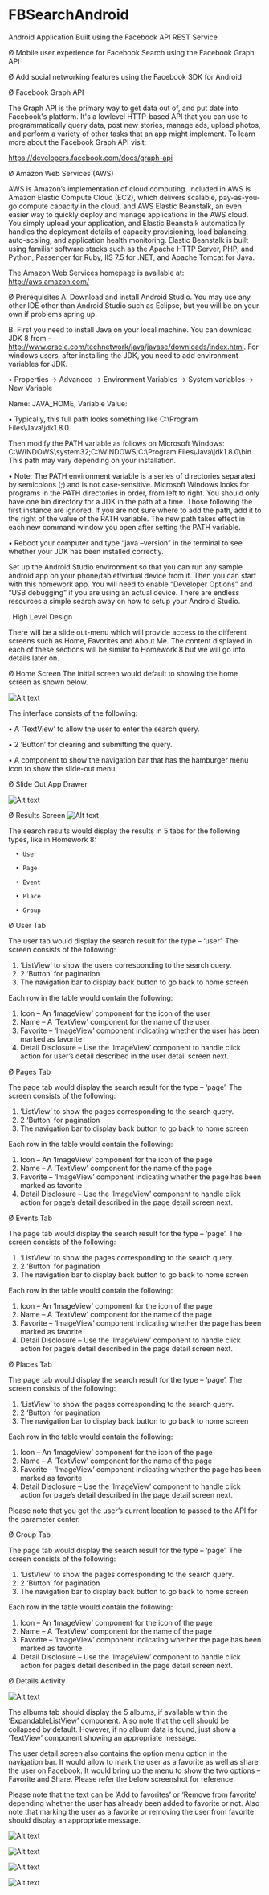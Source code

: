 # FBSearchAndroid
Android Application Built using the Facebook API REST Service


Ø	Mobile user experience for Facebook Search using the Facebook Graph API

Ø	Add social networking features using the Facebook SDK for Android

Ø Facebook Graph API

The Graph API is the primary way to get data out of, and put date into Facebook's platform. It's a lowlevel HTTP-based API that you can use to programmatically query data, post new stories, manage ads, upload photos, and perform a variety of other tasks that an app might implement. To learn more about the Facebook Graph API visit:

https://developers.facebook.com/docs/graph-api

Ø Amazon Web Services (AWS)

AWS is Amazon’s implementation of cloud computing. Included in AWS is Amazon Elastic Compute Cloud (EC2), which delivers scalable, pay-as-you-go compute capacity in the cloud, and AWS Elastic Beanstalk, an even easier way to quickly deploy and manage applications in the AWS cloud. You simply upload your application, and Elastic Beanstalk automatically handles the deployment details of capacity provisioning, load balancing, auto-scaling, and application health monitoring. Elastic Beanstalk is built using familiar software stacks such as the Apache HTTP Server, PHP, and Python, Passenger for Ruby, IIS 7.5 for .NET, and Apache Tomcat for Java.

The Amazon Web Services homepage is available at: http://aws.amazon.com/

Ø Prerequisites
A.	Download and install Android Studio. You may use any other IDE other than Android Studio such as Eclipse, but you will be on your own if problems spring up.

B.	First you need to install Java on your local machine. You can download JDK 8 from - http://www.oracle.com/technetwork/java/javase/downloads/index.html. For windows users, after installing the JDK, you need to add environment variables for JDK.

•	Properties -> Advanced -> Environment Variables -> System variables -> New Variable

Name: JAVA_HOME, Variable Value: <Full path to the JDK>

•	Typically, this full path looks something like C:\Program Files\Java\jdk1.8.0.

Then modify the PATH variable as follows on Microsoft Windows: C:\WINDOWS\system32;C:\WINDOWS;C:\Program Files\Java\jdk1.8.0\bin This path may vary depending on your installation.

•	Note: The PATH environment variable is a series of directories separated by semicolons (;) and is not case-sensitive. Microsoft Windows looks for programs in the PATH directories in order, from left to right. You should only have one bin directory for a JDK in the path at a time. Those following the first instance are ignored. If you are not sure where to add the path, add it to the right of the value of the PATH variable. The new path takes effect in each new command window you open after setting the PATH variable.

•	Reboot your computer and type “java –version” in the terminal to see whether your JDK has been installed correctly.

Set up the Android Studio environment so that you can run any sample android app on your phone/tablet/virtual device from it. Then you can start with this homework app. You will need to enable “Developer Options” and “USB debugging” if you are using an actual device. There are endless resources a simple search away on how to setup your Android Studio. 

. High Level Design

There will be a slide out-menu which will provide access to the different screens such as Home, Favorites and About Me. The content displayed in each of these sections will be similar to Homework 8 but we will go into details later on.

Ø Home Screen
The initial screen would default to showing the home screen as shown below.
 
![Alt text](/screenshots/home.jpg?raw=true "Home Screen")

The interface consists of the following:

•	A ‘TextView’ to allow the user to enter the search query.

•	2 ‘Button’ for clearing and submitting the query.

•	A component to show the navigation bar that has the hamburger menu icon to show the slide-out menu.


Ø Slide Out App Drawer

![Alt text](/screenshots/slide_out.png?raw=true "App Drawer Slide Out Functionality")


Ø Results Screen
![Alt text](/screenshots/results.png?raw=true "Results Screen")

The search results would display the results in 5 tabs for the following types, like in Homework 8:

      •	User

      •	Page

      •	Event

      •	Place

      •	Group
      
Ø User Tab

The user tab would display the search result for the type – ‘user’. The screen consists of the following:

1.	‘ListView’ to show the users corresponding to the search query.
2.	2 ‘Button’ for pagination
3.	The navigation bar to display back button to go back to home screen

Each row in the table would contain the following:

1.	Icon – An ‘ImageView’ component for the icon of the user
2.	Name – A ‘TextView’ component for the name of the user
3.	Favorite – ‘ImageView’ component indicating whether the user has been marked as favorite
4.	Detail Disclosure – Use the ‘ImageView’ component to handle click action for user’s detail described in the user detail screen next.

Ø Pages Tab

The page tab would display the search result for the type – ‘page’. The screen consists of the following:

1.	‘ListView’ to show the pages corresponding to the search query.
2.	2 ‘Button’ for pagination
3.	The navigation bar to display back button to go back to home screen

Each row in the table would contain the following:

1.	Icon – An ‘ImageView’ component for the icon of the page
2.	Name – A ‘TextView’ component for the name of the page
3.	Favorite – ‘ImageView’ component indicating whether the page has been marked as favorite
4.	Detail Disclosure – Use the ‘ImageView’ component to handle click action for page’s detail described in the page detail screen next.

Ø Events Tab

The page tab would display the search result for the type – ‘page’. The screen consists of the following:

1.	‘ListView’ to show the pages corresponding to the search query.
2.	2 ‘Button’ for pagination
3.	The navigation bar to display back button to go back to home screen

Each row in the table would contain the following:

1.	Icon – An ‘ImageView’ component for the icon of the page
2.	Name – A ‘TextView’ component for the name of the page
3.	Favorite – ‘ImageView’ component indicating whether the page has been marked as favorite
4.	Detail Disclosure – Use the ‘ImageView’ component to handle click action for page’s detail described in the page detail screen next.

Ø Places Tab

The page tab would display the search result for the type – ‘page’. The screen consists of the following:

1.	‘ListView’ to show the pages corresponding to the search query.
2.	2 ‘Button’ for pagination
3.	The navigation bar to display back button to go back to home screen

Each row in the table would contain the following:

1.	Icon – An ‘ImageView’ component for the icon of the page
2.	Name – A ‘TextView’ component for the name of the page
3.	Favorite – ‘ImageView’ component indicating whether the page has been marked as favorite
4.	Detail Disclosure – Use the ‘ImageView’ component to handle click action for page’s detail described in the page detail screen next.

Please note that you get the user’s current location to passed to the API for the parameter center.

Ø Group Tab

The page tab would display the search result for the type – ‘page’. The screen consists of the following:

1.	‘ListView’ to show the pages corresponding to the search query.
2.	2 ‘Button’ for pagination
3.	The navigation bar to display back button to go back to home screen

Each row in the table would contain the following:

1.	Icon – An ‘ImageView’ component for the icon of the page
2.	Name – A ‘TextView’ component for the name of the page
3.	Favorite – ‘ImageView’ component indicating whether the page has been marked as favorite
4.	Detail Disclosure – Use the ‘ImageView’ component to handle click action for page’s detail described in the page detail screen next.

Ø Details Activity

![Alt text](/screenshots/details.png?raw=true "Details Screen")

The albums tab should display the 5 albums, if available within the ‘ExpandableListView’ component. Also note that the cell should be collapsed by default. However, if no album data is found, just show a ‘TextView’ component showing an appropriate message.

The user detail screen also contains the option menu option in the navigation bar. It would allow to mark the user as a favorite as well as share the user on Facebook. It would bring up the menu to show the two options – Favorite and Share. Please refer the below screenshot for reference.

Please note that the text can be ‘Add to favorites’ or ‘Remove from favorite’ depending whether the user has already been added to favorite or not. Also note that marking the user as a favorite or removing the user from favorite should display an appropriate message.

![Alt text](/screenshots/favs.png?raw=true "Facebook Share")


![Alt text](/screenshots/albums.jpg?raw=true "Albums")


![Alt text](/screenshots/posts.png?raw=true "Posts")


![Alt text](/screenshots/favorites.png?raw=true "Favorites")














